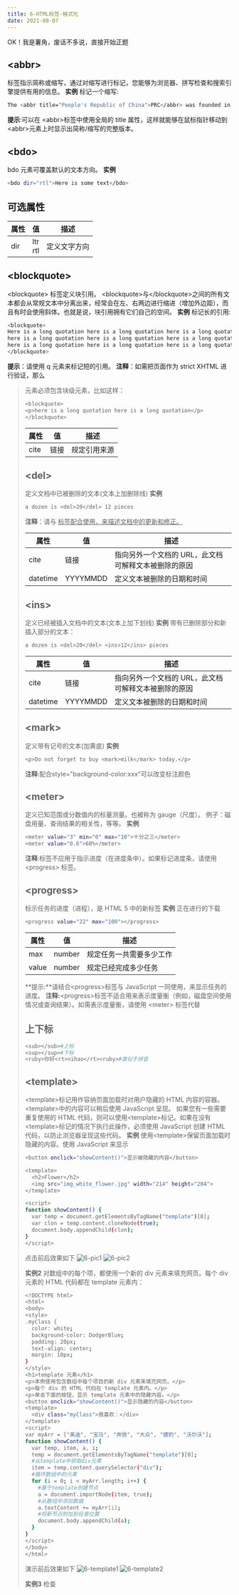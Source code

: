 ```yaml
---
title: 6-HTML标签-格式化
date: 2021-08-07
---
```

OK！我是薯角，废话不多说，直接开始正题

## &lt;abbr&gt;
标签指示简称或缩写，通过对缩写进行标记，您能够为浏览器、拼写检查和搜索引擎提供有用的信息。
**实例**
标记一个缩写:
``` bash
The <abbr title="People's Republic of China">PRC</abbr> was founded in 1949.
```
**提示**:可以在 &lt;abbr&gt;标签中使用全局的 title 属性，这样就能够在鼠标指针移动到&lt;abbr&gt;元素上时显示出简称/缩写的完整版本。



## &lt;bdo&gt;
bdo 元素可覆盖默认的文本方向。
**实例**
``` bash
<bdo dir="rtl">Here is some text</bdo>
```
## 可选属性
| 属性 | 值 | 描述 |
| --- | --- | --- |
| dir | ltr<br />rtl | 定义文字方向 |



## &lt;blockquote&gt;
&lt;blockquote&gt; 标签定义块引用。
&lt;blockquote&gt;与&lt;/blockquote&gt;之间的所有文本都会从常规文本中分离出来，经常会在左、右两边进行缩进（增加外边距），而且有时会使用斜体。也就是说，块引用拥有它们自己的空间。
**实例**
标记长的引用:
``` bash
<blockquote>
Here is a long quotation here is a long quotation here is a long quotation 
here is a long quotation here is a long quotation here is a long quotation 
here is a long quotation here is a long quotation here is a long quotation.
</blockquote>
```
**提示**：请使用 q 元素来标记短的引用。
**注释**：如需把页面作为 strict XHTML 进行验证，那么 <blockquote> 元素必须包含块级元素，比如这样：
``` bash
<blockquote>
<p>here is a long quotation here is a long quotation</p>
</blockquote>
```
| 属性 | 值 | 描述 |
| --- | --- | --- |
| cite | 链接 | 规定引用来源 |



## &lt;del&gt;
定义文档中已被删除的文本(文本上加删除线)
**实例**
``` bash
a dozen is <del>20</del> 12 pieces
```
**注释**：请与 <ins> 标签配合使用，来描述文档中的更新和修正。

| 属性 | 值 | 描述 |
| --- | --- | --- |
| cite | 链接 | 指向另外一个文档的 URL，此文档可解释文本被删除的原因 |
| datetime | YYYYMMDD | 定义文本被删除的日期和时间 |



## &lt;ins&gt;
定义已经被插入文档中的文本(文本上加下划线)
**实例**
带有已删除部分和新插入部分的文本：
``` bash
a dozen is <del>20</del> <ins>12</ins> pieces
```
| 属性 | 值 | 描述 |
| --- | --- | --- |
| cite | 链接 | 指向另外一个文档的 URL，此文档可解释文本被删除的原因 |
| datetime | YYYYMMDD | 定义文本被删除的日期和时间 |



## &lt;mark&gt;
定义带有记号的文本(加黄底)
**实例**
``` bash
<p>Do not forget to buy <mark>milk</mark> today.</p>
```
**注释**:配合style="background-color:xxx"可以改变标注颜色


## &lt;meter&gt;
定义已知范围或分数值内的标量测量。也被称为 gauge（尺度）。
例子：磁盘用量、查询结果的相关性，等等。
**实例**
``` bash
<meter value="3" min="0" max="10">十分之三</meter>
<meter value="0.6">60%</meter> 
```
**注释**:标签不应用于指示进度（在进度条中）。如果标记进度条，请使用 &lt;progress&gt; 标签。



## &lt;progress&gt;
标示任务的进度（进程），是 HTML 5 中的新标签
**实例**
正在进行的下载
``` bash
<progress value="22" max="100"></progress> 
```
| 属性 | 值 | 描述 |
| --- | --- | --- |
| max | number | 规定任务一共需要多少工作 |
| value | number | 规定已经完成多少任务 |
**提示:**请结合&lt;progress&gt;标签与 JavaScript 一同使用，来显示任务的进度。
**注释:**&lt;progress&gt;标签不适合用来表示度量衡（例如，磁盘空间使用情况或查询结果）。如需表示度量衡，请使用 &lt;meter&gt; 标签代替
 


 ## 上下标
``` bash
<sub></sub>#上标
<sup></sup>#下标
<ruby>你好<rt>nihao</rt><ruby>#类似于拼音
```



## &lt;template&gt;
&lt;template&gt;标记用作容纳页面加载时对用户隐藏的 HTML 内容的容器。
&lt;template&gt;中的内容可以稍后使用 JavaScript 呈现。
如果您有一些需要重复使用的 HTML 代码，则可以使用&lt;template&gt;标记。如果在没有&lt;template&gt;标记的情况下执行此操作，必须使用 JavaScript 创建 HTML 代码，以防止浏览器呈现这些代码。
**实例**
使用&lt;template&gt;保留页面加载时隐藏的内容。使用 JavaScript 来显示
``` bash
<button onclick="showContent()">显示被隐藏的内容</button>

<template>
  <h2>Flower</h2>
  <img src="img_white_flower.jpg" width="214" height="204">
</template>

<script>
function showContent() {
  var temp = document.getElementsByTagName("template")[0];
  var clon = temp.content.cloneNode(true);
  document.body.appendChild(clon);
}
</script>
```
点击前后效果如下
![6-pic1](https://hexo-4grmu8ecde66adf2-1306730064.tcloudbaseapp.com/pic/6-pic1.png)
![6-pic2](https://hexo-4grmu8ecde66adf2-1306730064.tcloudbaseapp.com/pic/6-pic2.png)

**实例2**
对数组中的每个项，都使用一个新的 div 元素来填充网页。每个 div 元素的 HTML 代码都在 template 元素内：
``` bash
<!DOCTYPE html>
<html>
<body>
<style>
.myClass {
  color: white;
  background-color: DodgerBlue;
  padding: 20px;
  text-align: center;
  margin: 10px;
}
</style>
<h1>template 元素</h1>
<p>本例使用包含数组中每个项目的新 div 元素来填充网页。</p>
<p>每个 div 的 HTML 代码在 template 元素内。</p>
<p>单击下面的按钮，显示 template 元素中的隐藏内容。</p>
<button onclick="showContent()">显示隐藏的内容</button>
<template>
  <div class="myClass">我喜欢：</div>
</template>
<script>
var myArr = ["奥迪", "宝马", "奔驰", "大众", "捷豹", "沃尔沃"];
function showContent() {
  var temp, item, a, i;
  temp = document.getElementsByTagName("template")[0];
  #从template中获取div元素
  item = temp.content.querySelector("div");
  #循环数组中的元素
  for (i = 0; i < myArr.length; i++) {
    #基于template创建节点
    a = document.importNode(item, true);
    #从数组中添加数据
    a.textContent += myArr[i];
    #将新节点附加到任意位置
    document.body.appendChild(a);
  }
}
</script>
</body>
</html>
```
演示前后效果如下
![6-template1](https://hexo-4grmu8ecde66adf2-1306730064.tcloudbaseapp.com/pic/6-template1.png)
![6-template2](https://hexo-4grmu8ecde66adf2-1306730064.tcloudbaseapp.com/pic/6-template2.png)

**实例3**
检查 <template> 的浏览器支持：
``` bash
<script>
if (document.createElement("template").content) {
  document.write("Your browser supports template!");
} else {
  document.write("您的浏览器不支持 template！");
}
</script>
```
显示结果如下
![6-template3](https://hexo-4grmu8ecde66adf2-1306730064.tcloudbaseapp.com/pic/6-template3.png)

---





